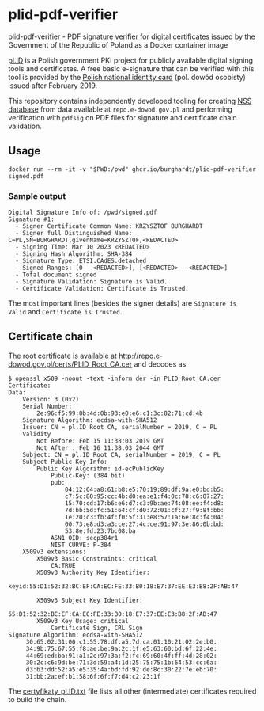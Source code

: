 # plid-pdf-verifier
plid-pdf-verifier - PDF signature verifier for digital certificates issued
by the Government of the Republic of Poland as a Docker container image

[pl.ID](https://plid.obywatel.gov.pl/) is a Polish government PKI project for
publicly available digital signing tools and certificates. A free basic
e-signature that can be verified with this tool is provided by the
[Polish national identity card](https://en.wikipedia.org/wiki/Polish_identity_card)
(pol. dowód osobisty) issued after February 2019.

This repository contains independently developed tooling for creating
[NSS database](https://firefox-source-docs.mozilla.org/security/nss/index.html)
from data available at `repo.e-dowod.gov.pl` and performing verification with
`pdfsig` on PDF files for signature and certificate chain validation.

## Usage

    docker run --rm -it -v "$PWD:/pwd" ghcr.io/burghardt/plid-pdf-verifier signed.pdf

### Sample output

    Digital Signature Info of: /pwd/signed.pdf
    Signature #1:
      - Signer Certificate Common Name: KRZYSZTOF BURGHARDT
      - Signer full Distinguished Name: C=PL,SN=BURGHARDT,givenName=KRZYSZTOF,<REDACTED>
      - Signing Time: Mar 10 2023 <REDACTED>
      - Signing Hash Algorithm: SHA-384
      - Signature Type: ETSI.CAdES.detached
      - Signed Ranges: [0 - <REDACTED>], [<REDACTED> - <REDACTED>]
      - Total document signed
      - Signature Validation: Signature is Valid.
      - Certificate Validation: Certificate is Trusted.

The most important lines (besides the signer details) are `Signature is Valid`
and `Certificate is Trusted`.

## Certificate chain

The root certificate is available at
http://repo.e-dowod.gov.pl/certs/PLID_Root_CA.cer and decodes as:

    $ openssl x509 -noout -text -inform der -in PLID_Root_CA.cer
    Certificate:
    Data:
        Version: 3 (0x2)
        Serial Number:
            2e:96:f5:99:0b:4d:0b:93:e0:e6:c1:3c:82:71:cd:4b
        Signature Algorithm: ecdsa-with-SHA512
        Issuer: CN = pl.ID Root CA, serialNumber = 2019, C = PL
        Validity
            Not Before: Feb 15 11:38:03 2019 GMT
            Not After : Feb 16 11:38:03 2044 GMT
        Subject: CN = pl.ID Root CA, serialNumber = 2019, C = PL
        Subject Public Key Info:
            Public Key Algorithm: id-ecPublicKey
                Public-Key: (384 bit)
                pub:
                    04:12:64:a8:61:b8:e5:70:19:89:df:9a:e0:bd:b5:
                    c7:5c:80:95:cc:4b:d0:ea:e1:f4:0c:78:c6:07:27:
                    15:70:cd:17:b6:e6:d7:c3:9b:ae:74:08:ee:f4:d8:
                    7d:bb:5d:fc:51:64:cf:d0:72:01:cf:27:f9:8f:bb:
                    1e:20:c3:fb:4f:f0:5f:31:e8:57:1a:6e:8c:f4:04:
                    00:73:e8:d3:a3:ce:27:4c:ce:91:97:3e:86:0b:bd:
                    53:8e:fd:23:7b:08:ba
                ASN1 OID: secp384r1
                NIST CURVE: P-384
        X509v3 extensions:
            X509v3 Basic Constraints: critical
                CA:TRUE
            X509v3 Authority Key Identifier:
                keyid:55:D1:52:32:BC:EF:CA:EC:FE:33:B0:18:E7:37:EE:E3:B8:2F:AB:47

            X509v3 Subject Key Identifier:
                55:D1:52:32:BC:EF:CA:EC:FE:33:B0:18:E7:37:EE:E3:B8:2F:AB:47
            X509v3 Key Usage: critical
                Certificate Sign, CRL Sign
    Signature Algorithm: ecdsa-with-SHA512
         30:65:02:31:00:c1:55:78:df:a5:7d:ca:01:10:21:02:2e:b0:
         34:9b:75:67:55:f8:ae:be:9a:2c:1f:e5:63:60:bd:6f:22:4e:
         44:69:ed:ba:91:a1:2e:97:3a:f2:fc:69:60:4f:ff:4d:28:02:
         30:2c:c6:9d:be:71:3d:59:a4:1d:25:75:75:1b:64:53:cc:6a:
         d3:b3:dd:52:a5:e5:35:4a:bd:fd:92:de:8c:30:22:7e:eb:70:
         31:bb:2a:ef:b1:58:6f:6f:f7:d4:c2:23:1f

The [certyfikaty_pl.ID.txt](http://repo.e-dowod.gov.pl/certs/certyfikaty_pl.ID.txt)
file lists all other (intermediate) certificates required to build the chain.
